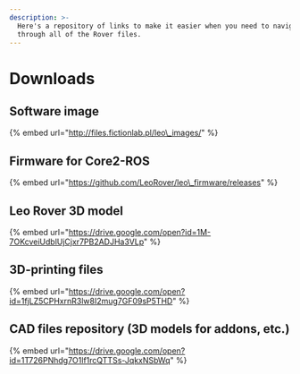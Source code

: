 ```yaml
---
description: >-
  Here's a repository of links to make it easier when you need to navigate
  through all of the Rover files.
---
```


# Downloads

## Software image

{% embed url="http://files.fictionlab.pl/leo\_images/" %}

## Firmware for Core2-ROS

{% embed url="https://github.com/LeoRover/leo\_firmware/releases" %}

## Leo Rover 3D model

{% embed url="https://drive.google.com/open?id=1M-7OKcveiUdblUjCjxr7PB2ADJHa3VLp" %}

## 3D-printing files

{% embed url="https://drive.google.com/open?id=1fjLZ5CPHxrnR3lw8I2mug7GF09sP5THD" %}



## CAD files repository \(3D models for addons, etc.\)

{% embed url="https://drive.google.com/open?id=1T726PNhdg7O1lf1rcQTTSs-JqkxNSbWq" %}



